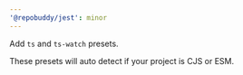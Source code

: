 ```yaml
---
'@repobuddy/jest': minor
---
```


Add `ts` and `ts-watch` presets.

These presets will auto detect if your project is CJS or ESM.
